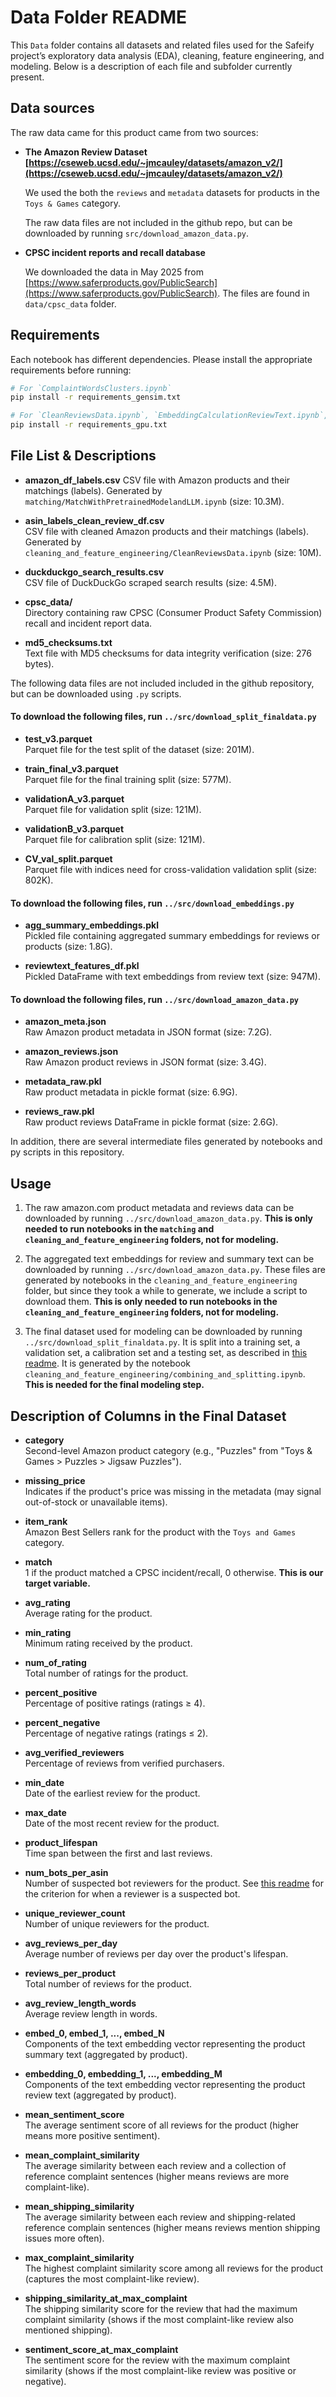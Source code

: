 # Data Folder README

This `Data` folder contains all datasets and related files used for the Safeify project’s exploratory data analysis (EDA), cleaning, feature engineering, and modeling. Below is a description of each file and subfolder currently present.

## Data sources

The raw data came for this product came from two sources:

- **The Amazon Review Dataset [https://cseweb.ucsd.edu/~jmcauley/datasets/amazon_v2/](https://cseweb.ucsd.edu/~jmcauley/datasets/amazon_v2/)**  
    
    We used the both the `reviews` and `metadata` datasets for products in the `Toys & Games` category.
    
    The raw data files are not included in the github repo, but can be downloaded by running `src/download_amazon_data.py`.

- **CPSC incident reports and recall database**
    
    We downloaded the data in May 2025 from [https://www.saferproducts.gov/PublicSearch](https://www.saferproducts.gov/PublicSearch). The files are found in `data/cpsc_data` folder.

## Requirements

Each notebook has different dependencies. Please install the appropriate requirements before running:

```bash
# For `ComplaintWordsClusters.ipynb`
pip install -r requirements_gensim.txt

# For `CleanReviewsData.ipynb`, `EmbeddingCalculationReviewText.ipynb`, `SimilarityScore_ReviewEmbeddingAggregation.ipynb`, `SummaryEmbeddingColumns.ipynb``
pip install -r requirements_gpu.txt
```

## File List & Descriptions

- **amazon_df_labels.csv**
  CSV file with Amazon products and their matchings (labels). Generated by `matching/MatchWithPretrainedModelandLLM.ipynb` (size: 10.3M).

- **asin_labels_clean_review_df.csv**  
  CSV file with cleaned Amazon products and their matchings (labels). Generated by `cleaning_and_feature_engineering/CleanReviewsData.ipynb` (size: 10M).

- **duckduckgo_search_results.csv**  
  CSV file of DuckDuckGo scraped search results (size: 4.5M).

- **cpsc_data/**  
  Directory containing raw CPSC (Consumer Product Safety Commission) recall and incident report data.

- **md5_checksums.txt**  
  Text file with MD5 checksums for data integrity verification (size: 276 bytes).

The following data files are not included included in the github repository, but can be downloaded using `.py` scripts.

#### To download the following files, run `../src/download_split_finaldata.py`

- **test_v3.parquet**  
  Parquet file for the test split of the dataset (size: 201M).

- **train_final_v3.parquet**  
  Parquet file for the final training split (size: 577M).

- **validationA_v3.parquet**  
  Parquet file for validation split (size: 121M).

- **validationB_v3.parquet**  
  Parquet file for calibration split (size: 121M).

- **CV_val_split.parquet**  
  Parquet file with indices need for cross-validation validation split (size: 802K).

#### To download the following files, run `../src/download_embeddings.py`

- **agg_summary_embeddings.pkl**  
  Pickled file containing aggregated summary embeddings for reviews or products (size: 1.8G).

- **reviewtext_features_df.pkl**  
  Pickled DataFrame with text embeddings from review text (size: 947M).

#### To download the following files, run `../src/download_amazon_data.py`

- **amazon_meta.json**  
  Raw Amazon product metadata in JSON format (size: 7.2G).

- **amazon_reviews.json**  
  Raw Amazon product reviews in JSON format (size: 3.4G).

- **metadata_raw.pkl**  
  Raw product metadata in pickle format (size: 6.9G).

- **reviews_raw.pkl**  
  Raw product reviews DataFrame in pickle format (size: 2.6G).
  
In addition, there are several intermediate files generated by notebooks and py scripts in this repository.

## Usage

1. The raw amazon.com product metadata and reviews data can be downloaded by running `../src/download_amazon_data.py`. **This is only needed to run notebooks in the `matching` and `cleaning_and_feature_engineering` folders, not for modeling.**

2. The aggregated text embeddings for review and summary text can be downloaded by running `../src/download_amazon_data.py`. These files are generated by notebooks in the `cleaning_and_feature_engineering` folder, but since they took a while to generate, we include a script to download them. **This is only needed to run notebooks in the `cleaning_and_feature_engineering` folders, not for modeling.**

3. The final dataset used for modeling can be downloaded by running `../src/download_split_finaldata.py`. It is split into a training set, a validation set, a calibration set and a testing set, as described in [this readme](../cleaning_and_feature_engineering/README.md). It is generated by the notebook `cleaning_and_feature_engineering/combining_and_splitting.ipynb`. **This is needed for the final modeling step.**

## Description of Columns in the Final Dataset

- **category**  
  Second-level Amazon product category (e.g., "Puzzles" from "Toys & Games > Puzzles > Jigsaw Puzzles").

- **missing_price**  
  Indicates if the product's price was missing in the metadata (may signal out-of-stock or unavailable items).

- **item_rank**  
  Amazon Best Sellers rank for the product with the `Toys and Games` category.

- **match**  
  1 if the product matched a CPSC incident/recall, 0 otherwise. **This is our target variable.**

- **avg_rating**  
  Average rating for the product.

- **min_rating**  
  Minimum rating received by the product.

- **num_of_rating**  
  Total number of ratings for the product.

- **percent_positive**  
  Percentage of positive ratings (ratings ≥ 4).

- **percent_negative**  
  Percentage of negative ratings (ratings ≤ 2).

- **avg_verified_reviewers**  
  Percentage of reviews from verified purchasers.

- **min_date**  
  Date of the earliest review for the product.

- **max_date**  
  Date of the most recent review for the product.

- **product_lifespan**  
  Time span between the first and last reviews.

- **num_bots_per_asin**  
  Number of suspected bot reviewers for the product. See [this readme](../cleaning_and_feature_engineering/README.md) for the criterion for when a reviewer is a suspected bot.

- **unique_reviewer_count**  
  Number of unique reviewers for the product.

- **avg_reviews_per_day**  
  Average number of reviews per day over the product's lifespan.

- **reviews_per_product**  
  Total number of reviews for the product.

- **avg_review_length_words**  
  Average review length in words.

- **embed_0, embed_1, ..., embed_N**  
  Components of the text embedding vector representing the product summary text (aggregated by product).

- **embedding_0, embedding_1, ..., embedding_M**  
  Components of the text embedding vector representing the product review text (aggregated by product).

- **mean_sentiment_score**  
  The average sentiment score of all reviews for the product (higher means more positive sentiment).

- **mean_complaint_similarity**  
  The average similarity between each review and a collection of reference complaint sentences (higher means reviews are more complaint-like).

- **mean_shipping_similarity**  
  The average similarity between each review and shipping-related reference complain sentences (higher means reviews mention shipping issues more often).

- **max_complaint_similarity**  
  The highest complaint similarity score among all reviews for the product (captures the most complaint-like review).

- **shipping_similarity_at_max_complaint**  
  The shipping similarity score for the review that had the maximum complaint similarity (shows if the most complaint-like review also mentioned shipping).

- **sentiment_score_at_max_complaint**  
  The sentiment score for the review with the maximum complaint similarity (shows if the most complaint-like review was positive or negative).

